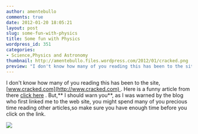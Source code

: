 ```yaml
---
author: amentebullo
comments: true
date: 2012-01-20 18:05:21
layout: post
slug: some-fun-with-physics
title: Some fun with Physics
wordpress_id: 351
categories:
- Science,Physics and Astronomy
thumbnail: http://amentebullo.files.wordpress.com/2012/01/cracked.png
preview: "I don't know how many of you reading this has been to the site, [www.cracked.com](http://www.cracked.com) . Here is a funny article from there."
---
```


I don't know how many of you reading this has been to the site, [www.cracked.com](http://www.cracked.com) . Here is a funny article from there [click here](http://www.cracked.com/article_19668_6-scientific-discoveries-that-laugh-in-face-physics.html?utm_source=facebook&utm_medium=fanpage&utm_campaign=new+article&wa_ibsrc=fanpage) . But,** I should warn you**, as I was warned by the blog who first linked me to the web site, you might spend many of you precious time reading other articles,so make sure you have enough time before you click on the link.

[![](http://amentebullo.files.wordpress.com/2012/01/cracked.png)](http://cracked.com/article_19668_6-scientific-discoveries-that-laugh-in-face-physics.html)
